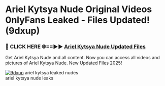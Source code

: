 # Ariel Kytsya Nude Original Videos 0nlyFans Leaked - Files Updated! (9dxup)

<h3>🔴 CLICK HERE 🌐==►► <a href="https://tinyurl.com/5h6xmrr3" rel="nofollow">Ariel Kytsya Nude Updated Files</a></h3>

Get Ariel Kytsya Nude and all content. Now you can access all videos and pictures of Ariel Kytsya Nude. New Updated Files 2025!

[![9dxup](https://i.imgur.com/KVD873Z.gif)](https://tinyurl.com/5h6xmrr3)
ariel kytsya leaked nudes<br>
ariel kytsya nude leaks
